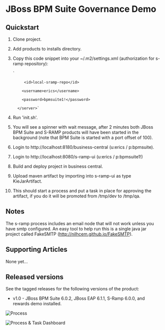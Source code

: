 JBoss BPM Suite Governance Demo
===============================


Quickstart
----------

1. Clone project.

2. Add products to installs directory.

3. Copy this code snippet into your ~/.m2/settings.xml (authorization for s-ramp repository):

    `<!-- Added for BPM Suite Governance demo -->

     <server>

		 	<id>local-sramp-repo</id>

		   <username>erics</username>

		   <password>bpmsuite1!</password>

		 </server>`

4. Run 'init.sh'.

5. You will see a spinner with wait message, after 2 minutes both JBoss BPM Suite and S-RAMP products will have been started in the
	 background (note that BPM Suite is started with a port offset of 100).

6. Login to http://localhost:8180/business-central  (u:erics / p:bpmsuite).

7. Login to http://localhost:8080/s-ramp-ui         (u:erics / p:bpmsuite1!)

8. Build and deploy project in business central.

9. Upload maven artifact by importing into s-ramp-ui as type KieJarArtifact.

10. This should start a process and put a task in place for approving the artifact, if you do it will be promoted from /tmp/dev to
		/tmp/qa.


Notes
-----
The s-ramp process includes an email node that will not work unless you have smtp configured. An easy tool to help run this is a
single java jar project called FakeSMTP (http://nilhcem.github.io/FakeSMTP).


Supporting Articles
-------------------
None yet...


Released versions
-----------------

See the tagged releases for the following versions of the product:

- v1.0 - JBoss BPM Suite 6.0.2, JBoss EAP 6.1.1, S-Ramp 6.0.0, and rewards demo installed.


![Process](https://github.com/eschabell/bpms-rewards-demo/blob/master/docs/demo-images/dtgov-process.png?raw=true)

![Process & Task Dashboard](https://github.com/eschabell/bpms-customer-evaluation-demo/blob/master/docs/demo-images/mock-bpm-data.png?raw=true)

